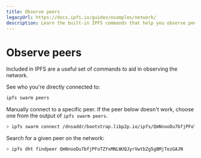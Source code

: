 ```yaml
---
title: Observe peers
legacyUrl: https://docs.ipfs.io/guides/examples/network/
description: Learn the built-in IPFS commands that help you observe peers on the network.
---
```


# Observe peers

Included in IPFS are a useful set of commands to aid in observing the network.

See who you're directly connected to:

```sh
ipfs swarm peers
```

Manually connect to a specific peer. If the peer below doesn't work, choose one from the output of `ipfs swarm peers`.

```sh
> ipfs swarm connect /dnsaddr/bootstrap.libp2p.io/ipfs/QmNnooDu7bfjPFoTZYxMNLWUQJyrVwtbZg5gBMjTezGAJN
```

Search for a given peer on the network:

```sh
> ipfs dht findpeer QmNnooDu7bfjPFoTZYxMNLWUQJyrVwtbZg5gBMjTezGAJN
```
